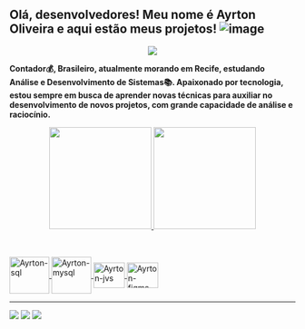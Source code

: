 ## Olá, desenvolvedores! Meu nome é Ayrton Oliveira e aqui estão meus projetos! ![image](https://user-images.githubusercontent.com/97975293/150052113-e3f03b1c-ba49-42ea-8fb8-bf03dfb8174e.png)
<div align="center">
<img align="center" src=https://images.emojiterra.com/google/noto-emoji/v2.028/128px/1f1e7-1f1f7.png>
</div>

**Contador💰, Brasileiro, atualmente morando em Recife, estudando Análise e Desenvolvimento de Sistemas📚. Apaixonado por tecnologia, estou sempre em busca de aprender novas técnicas para auxiliar no desenvolvimento de novos projetos, com grande capacidade de análise e raciocínio.**


<div align="center">
  <a href="https://github.com/dansoaresfarias">
  <img height="180em" src="https://github-readme-stats.vercel.app/api?username=AyrtonOliveira&show_icons=true&theme=vision-friendly-dark&include_all_commits=true&count_private=true"/>
  <img height="180em" src="https://github-readme-stats.vercel.app/api/top-langs/?username=AyrtonOliveira&layout=compact&langs_count=7&theme=vision-friendly-dark"/>
</div>

##
<div>
<div style="display: inline_block"><br>
<img align="center" alt="Ayrton-sql" height="65" width="70" src="https://www.logo.wine/a/logo/Oracle_SQL_Developer/Oracle_SQL_Developer-Logo.wine.svg">
<img align="center" alt="Ayrton-mysql" height="65" width="70" src="https://cdn.jsdelivr.net/gh/devicons/devicon@latest/icons/mysql/mysql-original-wordmark.svg">
<img align="center" alt="Ayrton-jvs" height="45" width="55" src="https://cdn.jsdelivr.net/gh/devicons/devicon@latest/icons/javascript/javascript-original.svg">
<img align="center" alt="Ayrton-figma" height="45" width="55" src="https://cdn.jsdelivr.net/gh/devicons/devicon@latest/icons/figma/figma-original.svg">
</div>

___________________________________________________________________________________________________________________________________________________________________________________

<div>
<a href="https://www.instagram.com/ayrton704" target="_blank"><img src="https://img.shields.io/badge/-Instagram-%23E4405F?style=for-the-badge&logo=instagram&logoColor=white" target="_blank"></a>
<a href="https://www.linkedin.com/in/ayrton-oliveira-b1a064222/" target="_blank"><img src="https://img.shields.io/badge/LinkedIn-0077B5?style=for-the-badge&logo=linkedin&logoColor=white" target="_blank"></a>
<a href = "mailto:ayrtonjose_2011@hotmail.com"><img src="https://img.shields.io/badge/Microsoft_Outlook-0078D4?style=for-the-badge&logo=microsoft-outlook&logoColor=white" target="_blank"></a>
</div>
